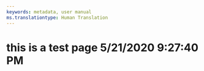```yaml
---
keywords: metadata, user manual
ms.translationtype: Human Translation
---
```

# this is a test page 5/21/2020 9:27:40 PM